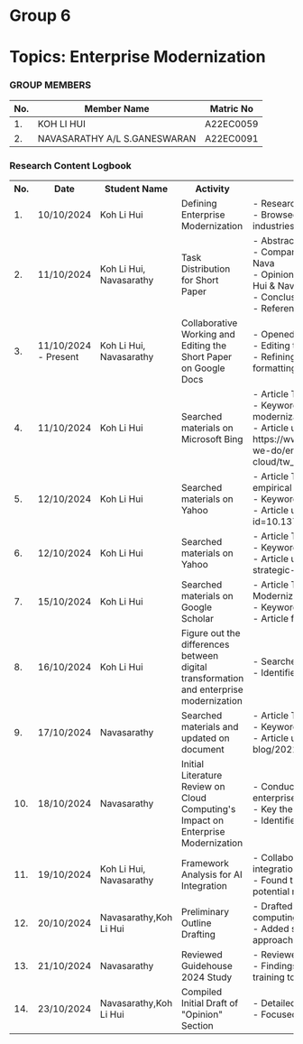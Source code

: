 # Group 6 
# Topics: Enterprise Modernization
### GROUP MEMBERS
|No. | Member Name | Matric No |
|--|--|--|
|1. | KOH LI HUI | A22EC0059 |
|2. |  NAVASARATHY A/L S.GANESWARAN | A22EC0091 |

<div class="logbook-section">
    <h3>Research Content Logbook</h3>
    <table>
        <tr>
            <th>No.</th>
            <th>Date</th>
            <th>Student Name</th>
            <th>Activity</th>
            <th>Details</th>
        </tr>
        <tr>
            <td>1.</td>
            <td>10/10/2024</td>
            <td>Koh Li Hui</td>
            <td>Defining Enterprise Modernization</td>
            <td>- Researched and reviewed various definitions of "Enterprise Modernization."<br>- Browsed real-world examples of enterprise modernization initiatives across industries.</td>
        </tr>
        <tr>
            <td>2.</td>
            <td>11/10/2024</td>
            <td>Koh Li Hui, Navasarathy</td>
            <td>Task Distribution for Short Paper</td>
            <td>- Abstract, Keywords, Introduction: Li Hui<br>- Comparative Analysis of Previous Studies (each person does 2/3 studies): Li Hui & Nava<br>- Opinion (Advantages and Disadvantages based on our own selected studies): Li Hui & Nava<br>- Conclusion: Nava<br>- References: Li Hui & Nava</td>
        </tr>
        <tr>
            <td>3.</td>
            <td>11/10/2024 - Present</td>
            <td>Koh Li Hui, Navasarathy</td>
            <td>Collaborative Working and Editing the Short Paper on Google Docs</td>
            <td>- Opened a Google Doc for Assignment 1.<br>- Editing the content based on our own research.<br>- Refining sections of the short paper for structure, clarity, and adherence to formatting guidelines and rubrics provided in the assignment PDF.</td>
        </tr>
        <tr>
            <td>4.</td>
            <td>11/10/2024</td>
            <td>Koh Li Hui</td>
            <td>Searched materials on Microsoft Bing</td>
            <td>- Article Title: Secrets Of Successful Digital Transformation<br>- Keywords used: "comparative analysis key components of successful enterprise modernization"<br>- Article used: https://www.thoughtworks.com/content/dam/thoughtworks/documents/report/what-we-do/enterprise-modernization-platforms-cloud/tw_report_empc_forrester_modernization_opportunity_snapshot.pdf</td>
        </tr>
        <tr>
            <td>5.</td>
            <td>12/10/2024</td>
            <td>Koh Li Hui</td>
            <td>Searched materials on Yahoo</td>
            <td>- Article Title: The impact of digital transformation on enterprise performance: An empirical analysis based on China’s manufacturing export enterprises<br>- Keywords used: "key components of successful enterprise modernization"<br>- Article used: https://journals.plos.org/plosone/article?id=10.1371/journal.pone.0299723#sec001</td>
        </tr>
        <tr>
            <td>6.</td>
            <td>12/10/2024</td>
            <td>Koh Li Hui</td>
            <td>Searched materials on Yahoo</td>
            <td>- Article Title: Understanding Strategic Enterprise Modernization<br>- Keywords used: "key components of successful enterprise modernization"<br>- Article used: https://www.cai.io/resources/thought-leadership/understanding-strategic-enterprise-modernization</td>
        </tr>
        <tr>
            <td>7.</td>
            <td>15/10/2024</td>
            <td>Koh Li Hui</td>
            <td>Searched materials on Google Scholar</td>
            <td>- Article Title: The Essence of the Conceptual Model of Service Enterprises Modernization<br>- Keywords used: "enterprise modernization"<br>- Article found: https://dergipark.org.tr/en/download/article-file/363480</td>
        </tr>
        <tr>
            <td>8.</td>
            <td>16/10/2024</td>
            <td>Koh Li Hui</td>
            <td>Figure out the differences between digital transformation and enterprise modernization</td>
            <td>- Searched for the definition of digital transformation and enterprise modernization<br>- Identified key differences between both to understand more deeply about this topic</td>
        </tr>
        <tr>
            <td>9.</td>
            <td>17/10/2024</td>
            <td>Navasarathy</td>
            <td>Searched materials and updated on document</td>
            <td>- Article Title: Cybersecurity + cloud = Levers for transformational change.<br>- Keywords used: "successful enterprise modernization"<br>- Article used: https://www2.deloitte.com/us/en/blog/deloitte-on-cloud-blog/2021/cybersecurity-cloud-transformational-change.html</td>
        </tr>
        <tr>
            <td>10.</td>
            <td>18/10/2024</td>
            <td>Navasarathy</td>
            <td>Initial Literature Review on Cloud Computing's Impact on Enterprise Modernization</td>
            <td>- Conducted an initial literature review on the impact of cloud computing on enterprise modernization.<br>- Key themes included cost-effectiveness, scalability, and data security.<br>- Identified ThoughtWorks' and Forrester's 2021 study as a critical resource.</td>
        </tr>
        <tr>
            <td>11.</td>
            <td>19/10/2024</td>
            <td>Koh Li Hui, Navasarathy</td>
            <td>Framework Analysis for AI Integration</td>
            <td>- Collaborated to analyze different frameworks for modernization, focusing on AI integration.<br>- Found that while AI adoption is promising for operational efficiency, it poses potential restructuring challenges for traditional organizations.</td>
        </tr>
        <tr>
            <td>12.</td>
            <td>20/10/2024</td>
            <td>Navasarathy,Koh Li Hui</td>
            <td>Preliminary Outline Drafting</td>
            <td>- Drafted a preliminary outline for the paper, covering topics such as cloud computing, AI, cybersecurity, and innovation-driven culture.<br>- Added sections for comparative analysis and the benefits and drawbacks of each approach.</td>
        </tr>
        <tr>
            <td>13.</td>
            <td>21/10/2024</td>
            <td>Navasarathy</td>
            <td>Reviewed Guidehouse 2024 Study</td>
            <td>- Reviewed the Guidehouse 2024 study on change management frameworks.<br>- Findings highlighted the importance of a zero-trust security approach and staff training to support seamless IT modernization.</td>
        </tr>
        <tr>
            <td>14.</td>
            <td>23/10/2024</td>
            <td>Navasarathy,Koh Li Hui</td>
            <td>Compiled Initial Draft of "Opinion" Section</td>
            <td>- Detailed the advantages and disadvantages of proposed modernization strategies.<br>- Focused on how strategic alignment can drive sustainable modernization.</td>
        </tr>
    </table>
</div>
